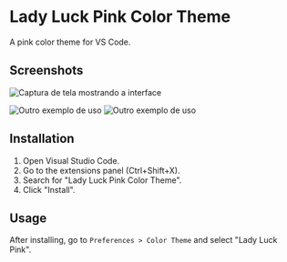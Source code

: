 # Lady Luck Pink Color Theme

A pink color theme for VS Code.

## Screenshots

![Captura de tela mostrando a interface](https://flic.kr/p/2qbdLe9.png)

![Outro exemplo de uso](https://flic.kr/p/2qb7R1p)
![Outro exemplo de uso](https://flic.kr/p/2qbcuWL)

## Installation

1. Open Visual Studio Code.
2. Go to the extensions panel (Ctrl+Shift+X).
3. Search for "Lady Luck Pink Color Theme".
4. Click "Install".

## Usage

After installing, go to `Preferences > Color Theme` and select "Lady Luck Pink".
